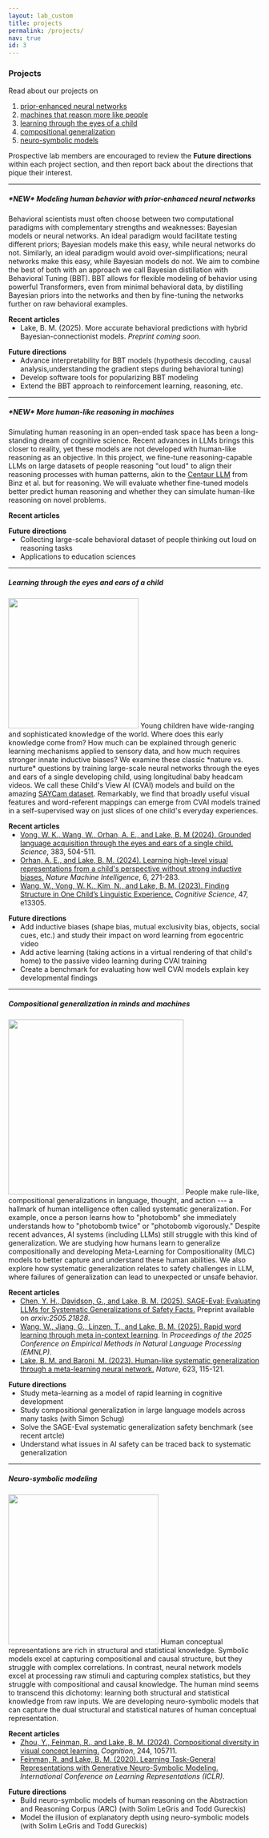 ```yaml
---
layout: lab_custom
title: projects
permalink: /projects/
nav: true
id: 3
---
```


<style> p:has(+ ul) { margin-bottom: 0; } p + ul { margin-top: 0; } </style>

### __Projects__
Read about our projects on
1. [prior-enhanced neural networks](#new-modeling-human-behavior-with-prior-enhanced-neural-networks)
2. [machines that reason more like people](#new-more-human-like-reasoning-in-machines)
3. [learning through the eyes of a child](#learning-through-the-eyes-and-ears-of-a-child)
4. [compositional generalization](#compositional-generalization-in-minds-and-machines)
5. [neuro-symbolic models](#neuro-symbolic-modeling)

Prospective lab members are encouraged to review the __Future directions__ within each project section, and then report back about the directions that pique their interest.

---

##### __\*NEW\* Modeling human behavior with prior-enhanced neural networks__
Behavioral scientists must often choose between two computational paradigms with complementary strengths and weaknesses: Bayesian models or neural networks. An ideal paradigm would facilitate testing different priors; Bayesian models make this easy, while neural networks do not. Similarly, an ideal paradigm would avoid over-simplifications; neural networks make this easy, while Bayesian models do not. We aim to combine the best of both with an approach we call Bayesian distillation with Behavioral Tuning (BBT). BBT allows for flexible modeling of behavior using powerful Transformers, even from minimal behavioral data, by distilling Bayesian priors into the networks and then by fine-tuning the networks further on raw behavioral examples.

__Recent articles__
- Lake, B. M. (2025). More accurate behavioral predictions with hybrid Bayesian-connectionist models. <em>Preprint coming soon</em>.

__Future directions__
- Advance interpretability for BBT models (hypothesis decoding, causal analysis,understanding the gradient steps during behavioral tuning)
- Develop software tools for popularizing BBT modeling
- Extend the BBT approach to reinforcement learning, reasoning, etc. 

---

##### __\*NEW\* More human-like reasoning in machines__
Simulating human reasoning in an open-ended task space has been a long-standing dream of cognitive science. Recent advances in LLMs brings this closer to reality, yet these models are not developed with human-like reasoning as an objective. In this project, we fine-tune reasoning-capable LLMs on large datasets of people reasoning "out loud" to align their reasoning processes with human patterns, akin to the [Centaur LLM](https://www.nature.com/articles/s41586-025-09215-4) from Binz et al. but for reasoning. We will evaluate whether fine-tuned models better predict human reasoning and whether they can simulate human-like reasoning on novel problems.

__Recent articles__

__Future directions__
- Collecting large-scale behavioral dataset of people thinking out loud on reasoning tasks
- Applications to education sciences

---

##### __Learning through the eyes and ears of a child__
<img class="fig" src="/images/projects/fig-luna-lowres.jpeg" width="260">
Young children have wide-ranging and sophisticated knowledge of the world. Where does this early knowledge come from? How much can be explained through generic learning mechanisms applied to sensory data, and how much requires stronger innate inductive biases? We examine these classic *nature vs. nurture* questions by training large-scale neural networks through the eyes and ears of a single developing child, using longitudinal baby headcam videos. We call these Child's View AI (CVAI) models and build on the amazing <a href="https://psyarxiv.com/fy8zx/">SAYCam dataset</a>. Remarkably, we find that broadly useful visual features and word-referent mappings can emerge from CVAI models trained in a self-supervised way on just slices of one child's everyday experiences.

__Recent articles__
- <a href="https://www.science.org/doi/10.1126/science.adi1374"> Vong, W. K., Wang, W., Orhan, A. E., and Lake, B. M (2024). Grounded language acquisition through the eyes and ears of a single child.</a> <em>Science</em>, 383, 504-511.
- <a href="https://www.nature.com/articles/s42256-024-00802-0"> Orhan, A. E., and Lake, B. M. (2024). Learning high-level visual representations from a child's perspective without strong inductive biases.</a> <em>Nature Machine Intelligence</em>, 6, 271-283.
- <a href="https://www.cs.princeton.edu/~bl8144/papers/WangEtAl2023CognitiveScience.pdf"> Wang, W., Vong, W. K., Kim, N., and Lake, B. M. (2023). Finding Structure in One Child’s Linguistic Experience.</a> <em>Cognitive Science</em>, 47, e13305.

__Future directions__
- Add inductive biases (shape bias, mutual exclusivity bias, objects, social cues, etc.) and study their impact on word learning from egocentric video
- Add active learning (taking actions in a virtual rendering of that child's home) to the passive video learning during CVAI training
- Create a benchmark for evaluating how well CVAI models explain key developmental findings

---

##### __Compositional generalization in minds and machines__
<img class="fig" src="/images/projects/fig-mlc.jpg" width="350">
People make rule-like, compositional generalizations in language, thought, and action --- a hallmark of human intelligence often called systematic generalization. For example, once a person learns how to "photobomb" she immediately understands how to "photobomb twice" or "photobomb vigorously." Despite recent advances, AI systems (including LLMs) still struggle with this kind of generalization. We are studying how humans learn to generalize compositionally and developing Meta-Learning for Compositionality (MLC) models to better capture and understand these human abilities. We also explore how systematic generalization relates to safety challenges in LLM, where failures of generalization can lead to unexpected or unsafe behavior. 

__Recent articles__
- <a href="https://arxiv.org/abs/2505.21828">Chen, Y. H., Davidson, G., and Lake, B. M. (2025). SAGE-Eval: Evaluating LLMs for Systematic Generalizations of Safety Facts.</a> Preprint available on <em>arxiv:2505.21828</em>.
- <a href="https://arxiv.org/abs/2502.14791">Wang, W., Jiang, G., Linzen, T., and Lake, B. M. (2025). Rapid word learning through meta in-context learning</a>. In <em>Proceedings of the 2025 Conference on Empirical Methods in Natural Language Processing (EMNLP)</em>.
- <a href="https://www.nature.com/articles/s41586-023-06668-3.pdf">Lake, B. M. and Baroni, M. (2023). Human-like systematic generalization through a meta-learning neural network.</a> <em>Nature</em>, 623, 115-121.

__Future directions__
- Study meta-learning as a model of rapid learning in cognitive development
- Study compositional generalization in large language models across many tasks (with Simon Schug)
- Solve the SAGE-Eval systematic generalization safety benchmark (see recent artcle)
- Understand what issues in AI safety can be traced back to systematic generalization

---

##### __Neuro-symbolic modeling__
<img class="fig" src="/images/projects/fig-gns.jpg" width="300">
Human conceptual representations are rich in structural and statistical knowledge. Symbolic models excel at capturing compositional and causal structure, but they struggle with complex correlations. In contrast, neural network models excel at processing raw stimuli and capturing complex statistics, but they struggle with compositional and causal knowledge. The human mind seems to transcend this dichotomy: learning both structural and statistical knowledge from raw inputs. We are developing neuro-symbolic models that can capture the dual structural and statistical natures of human conceptual representation.
 
__Recent articles__
- <a href="https://www.cs.princeton.edu/~bl8144/papers/ZhouEtAl2024Cognition.pdf"> Zhou, Y., Feinman, R., and Lake, B. M. (2024). Compositional diversity in visual concept learning.</a> <em>Cognition</em>, 244, 105711.
- <a href="https://www.cs.princeton.edu/~bl8144/papers/FeinmanLake2021ICLR.pdf">Feinman, R. and Lake, B. M. (2020). Learning Task-General Representations with Generative Neuro-Symbolic Modeling.</a> <em>International Conference on Learning Representations (ICLR)</em>.

__Future directions__
- Build neuro-symbolic models of human reasoning on the Abstraction and Reasoning Corpus (ARC) (with Solim LeGris and Todd Gureckis)
- Model the illusion of explanatory depth using neuro-symbolic models (with Solim LeGris and Todd Gureckis)
